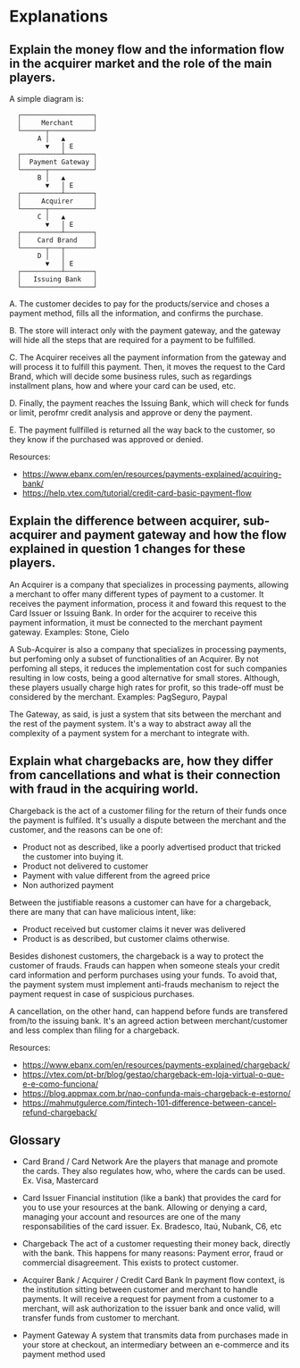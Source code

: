 # Explanations

## Explain the money flow and the information flow in the acquirer market and the role of the main players.

A simple diagram is:
``` 
  ┌──────────────────┐
  │     Merchant     │
  └──────┬───────────┘
       A │   ▲
         ▼   │ E
  ┌──────────┴───────┐
  │  Payment Gateway │
  └──────┬───────────┘
       B │   ▲
         ▼   │ E
  ┌──────────┴───────┐
  │     Acquirer     │
  └──────┬───────────┘
       C │   ▲
         ▼   │ E
  ┌──────────┴───────┐
  │    Card Brand    │
  └──────┬───┬───────┘
       D │   │
         ▼   │ E
  ┌──────────┴───────┐
  │   Issuing Bank   │
  └──────────────────┘
```

A. The customer decides to pay for the products/service and choses a payment method, fills all the information, and confirms the purchase.

B. The store will interact only with the payment gateway, and the gateway will hide all the steps that are required for a payment to be fulfilled. 

C. The Acquirer receives all the payment information from the gateway and will process it to fulfill this payment. 
Then, it moves the request to the Card Brand, which will decide some business rules, such as regardings installment plans, how and where your card can be used, etc.

D. Finally, the payment reaches the Issuing Bank, which will check for funds or limit, perofmr credit analysis and approve or deny the payment.

E. The payment fullfilled is returned all the way back to the customer, so they know if the purchased was approved or denied.

Resources:
  - https://www.ebanx.com/en/resources/payments-explained/acquiring-bank/
  - https://help.vtex.com/tutorial/credit-card-basic-payment-flow

## Explain the difference between acquirer, sub-acquirer and payment gateway and how the flow explained in question 1 changes for these players.

An Acquirer is a company that specializes in processing payments, allowing a merchant to offer many different types of payment to a customer. It receives the payment information, process it and foward this request to the Card Issuer or Issuing Bank. In order for the acquirer to receive this payment information, it must be connected to the merchant payment gateway. Examples: Stone, Cielo

A Sub-Acquirer is also a company that specializes in processing payments, but perfoming only a subset of functionalities of an Acquirer. By not perfoming all steps, it reduces the implementation cost for such companies resulting in low costs, being a good alternative for small stores. Although, these players usually charge high rates for profit, so this trade-off must be considered by the merchant. Examples: PagSeguro, Paypal

The Gateway, as said, is just a system that sits between the merchant and the rest of the payment system. It's a way to abstract away all the complexity of a payment system for a merchant to integrate with.

## Explain what chargebacks are, how they differ from cancellations and what is their connection with fraud in the acquiring world.

Chargeback is the act of a customer filing for the return of their funds once the payment is fulfiled. It's usually a dispute between the merchant and the customer, and the reasons can be one of:
- Product not as described, like a poorly advertised product that tricked the customer into buying it.
- Product not delivered to customer
- Payment with value different from the agreed price
- Non authorized payment

Between the justifiable reasons a customer can have for a chargeback, there are many that can have malicious intent, like:

- Product received but customer claims it never was delivered
- Product is as described, but customer claims otherwise.

Besides dishonest customers, the chargeback is a way to protect the customer of frauds.
Frauds can happen when someone steals your credit card information and perform purchases using your funds.
To avoid that, the payment system must implement anti-frauds mechanism to reject the payment request in case of suspicious purchases.

A cancellation, on the other hand, can happend before funds are transfered from/to the issuing bank. 
It's an agreed action between merchant/customer and less complex than filing for a chargeback.

Resources: 
  - https://www.ebanx.com/en/resources/payments-explained/chargeback/
  - https://vtex.com/pt-br/blog/gestao/chargeback-em-loja-virtual-o-que-e-e-como-funciona/
  - https://blog.appmax.com.br/nao-confunda-mais-chargeback-e-estorno/
  - https://mahmutgulerce.com/fintech-101-difference-between-cancel-refund-chargeback/

## Glossary

- Card Brand / Card Network
Are the players that manage and promote the cards. They also regulates how, who, where the cards can be used.
Ex. Visa, Mastercard

- Card Issuer
Financial institution (like a bank) that provides the card for you to use your resources at the bank.
Allowing or denying a card, managing your account and resources are one of the many responsabilities of the card issuer.
Ex. Bradesco, Itaú, Nubank, C6, etc

- Chargeback
The act of a customer requesting their money back, directly with the bank.
This happens for many reasons: Payment error, fraud or commercial disagreement.
This exists to protect customer. 

- Acquirer Bank / Acquirer / Credit Card Bank
In payment flow context, is the institution sitting between customer and merchant to handle payments.
It will receive a request for payment from a customer to a merchant, will ask authorization to the issuer bank and once valid, will transfer funds from customer to merchant.

- Payment Gateway
A system that transmits data from purchases made in your store at checkout, an intermediary between an e-commerce and its payment method used
